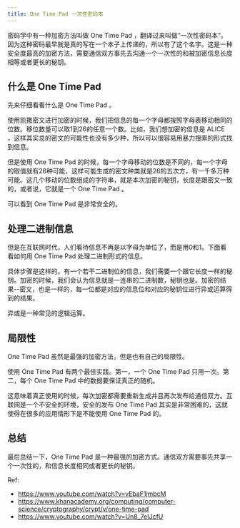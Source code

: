 ```yaml
---
title: One Time Pad 一次性密码本
---
```


密码学中有一种加密方法叫做 One Time Pad ，翻译过来叫做“一次性密码本”。因为这种密码最早就是真的写在一个本子上传递的，所以有了这个名字。这是一种安全度最高的加密方法，需要通信双方事先去沟通一个一次性的和被加密信息长度相等或者更长的秘钥。

## 什么是 One Time Pad

先来仔细看看什么是 One Time Pad 。

使用凯撒密文进行加密的时候，我们把信息的每一个字母都按照字母表移动相同的位数。移位数量可以取1到26的任意一个数。比如，我们想加密的信息是 ALICE ，这样其实总的密文的可能性也没有多少种，所以可以很容易用暴力搜索的形式找到信息。

但是使用 One Time Pad 的时候，每一个字母移动的位数是不同的，每一个字母的取值就有26种可能，这样可能生成的密文种类就是26的五次方，有一千多万种可能。这几个移动的位数组成的字符串，就是本次加密的秘钥，长度是跟密文一致的，或者说，它就是一个 One Time Pad 。

可以看到 One Time Pad 是非常安全的。

## 处理二进制信息

但是在互联网时代，人们看待信息不再是以字母为单位了，而是用0和1。下面看看如何用 One Time Pad 处理二进制形式的信息。

具体步骤是这样的。有一个若干二进制位的信息，我们需要一个跟它长度一样的秘钥。加密的时候，我们会认为信息就是一连串的二进制数，秘钥也是。加密的结果--密文，也是一样的，每一位都是对应的信息位和对应的秘钥位进行异或运算得到的结果。
 
异或是一种常见的逻辑运算。

## 局限性

One Time Pad 虽然是最强的加密方法，但是也有自己的局限性。

使用 One Time Pad 有两个最佳实践。第一，一个 One Time Pad 只用一次。第二，每个 One Time Pad 中的数据要保证真正的随机。

这意味着真正使用的时候，每次加密都需要重新生成并且再次发布给通信双方。互联网是一个不安全的环境，安全的发布 One Time Pad 其实是非常困难的，这就使得在很多的应用情形下是不能使用 One Time Pad 的。

## 总结 

最后总结一下，One Time Pad 是一种最强的加密方式。通信双方需要事先共享一个一次性的，和信息长度相同或者更长的秘钥。

Ref:

- https://www.youtube.com/watch?v=vEbaF1jmbcM
- https://www.khanacademy.org/computing/computer-science/cryptography/crypt/v/one-time-pad
- https://www.youtube.com/watch?v=Un8_7eIJcfU

